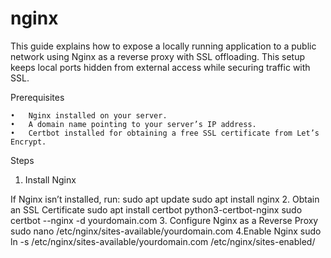 # nginx
This guide explains how to expose a locally running application to a public network using Nginx as a reverse proxy with SSL offloading. This setup keeps local ports hidden from external access while securing traffic with SSL.

Prerequisites

	•	Nginx installed on your server.
	•	A domain name pointing to your server’s IP address.
	•	Certbot installed for obtaining a free SSL certificate from Let’s Encrypt.

Steps

1. Install Nginx

If Nginx isn’t installed, run:
sudo apt update
sudo apt install nginx
2. Obtain an SSL Certificate
sudo apt install certbot python3-certbot-nginx
sudo certbot --nginx -d yourdomain.com
3. Configure Nginx as a Reverse Proxy
sudo nano /etc/nginx/sites-available/yourdomain.com
4.Enable Nginx
sudo ln -s /etc/nginx/sites-available/yourdomain.com /etc/nginx/sites-enabled/
